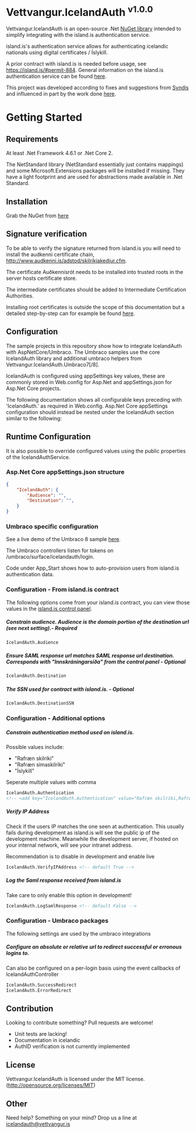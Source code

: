 # Vettvangur.IcelandAuth <sup>v1.0.0</sup>

Vettvangur.IcelandAuth is an open-source .Net [NuGet library](https://www.nuget.org/packages/Vettvangur.IcelandAuth/) intended to simplify integrating with the island.is authentication service.

island.is's authentication service allows for authenticating icelandic nationals using digital certificates / Íslykill.

A prior contract with island.is is needed before usage, see https://island.is/#permit-884. General information on the island.is authentication service can be found [here](https://island.is/um-island-is/innskraningarthjonustan/).

This project was developed according to fixes and suggestions from [Syndis](https://www.syndis.is/) and influenced in part by the work done [here](https://github.com/digitaliceland/innskraningar-daemi/).

# Getting Started

## Requirements
At least .Net Framework 4.6.1 or .Net Core 2.

The NetStandard library (NetStandard essentially just contains mappings) and some Microsoft.Extensions packages will be installed if missing. They have a light footprint and are used for abstractions made available in .Net Standard.

## Installation
Grab the NuGet from [here](https://www.nuget.org/packages/Vettvangur.IcelandAuth/)

## Signature verification

To be able to verify the signature returned from island.is you will need to install the audkenni certificate chain, http://www.audkenni.is/adstod/skilrikjakedjur.cfm.

The certificate Auðkennisrót needs to be installed into trusted roots in the server hosts certificate store.

The intermediate certificates should be added to Intermediate Certification Authorities.

Installing root certificates is outside the scope of this documentation but a detailed step-by-step can for example be found [here](https://docs.microsoft.com/en-us/skype-sdk/sdn/articles/installing-the-trusted-root-certificate).

## Configuration

The sample projects in this repository show how to integrate IcelandAuth with AspNetCore/Umbraco. The Umbraco samples use the core IcelandAuth library and additional umbraco helpers from Vettvangur.IcelandAuth.Umbraco7[/8].

IcelandAuth is configured using appSettings key values, these are commonly stored in Web.config for Asp.Net and appSettings.json for Asp.Net Core projects.

The following documentation shows all configurable keys preceding with 'IcelandAuth.' as required in Web.config. Asp.Net Core appSettings configuration should instead be nested under the IcelandAuth section similar to the following:

## Runtime Configuration
It is also possible to override configured values using the public properties of the IcelandAuthService.

### Asp.Net Core appSettings.json structure

```json
{
    "IcelandAuth": {
        "Audience": "",
        "Destination": "",
    }
}
```

### Umbraco specific configuration

See a live demo of the Umbraco 8 sample [here](https://icelandauth.vettvangur.is).

The Umbraco controllers listen for tokens on /umbraco/surface/icelandauth/login. 

Code under App_Start shows how to auto-provision users from island.is authentication data.

### Configuration - From island.is contract

The following options come from your island.is contract, you can view those values in the [island.is control panel](https://innskraning.island.is/thjonustuveitendur/Login.aspx?ReturnUrl=%2fthjonustuveitendur%2f). 

##### Constrain audience. Audience is the domain portion of the destination url (see next setting).- Required
```xml
IcelandAuth.Audience
```
##### Ensure SAML response url matches SAML response url destination. Corresponds with "Innskráningarsíða" from the control panel - Optional
```xml
IcelandAuth.Destination
```
##### The SSN used for contract with island.is. - Optional
```xml
IcelandAuth.DestinationSSN
```

### Configuration - Additional options

##### Constrain authentication method used on island.is.

Possible values include:

* "Rafræn skilríki"
* "Rafræn símaskilríki"
* "Íslykill"

Seperate multiple values with comma
```xml
IcelandAuth.Authentication
<!-- <add key="IcelandAuth.Authentication" value="Rafræn skilríki,Rafræn símaskilríki" /> -->
```

##### Verify IP Address
Check if the users IP matches the one seen at authentication.
This usually fails during development as island.is will see the public ip of the development machine. Meanwhile the development server, if hosted on your internal network, will see your intranet address.

Recommendation is to disable in development and enable live
```xml
IcelandAuth.VerifyIPAddress <!-- default True -->
```
##### Log the Saml response received from island.is
Take care to only enable this option in development!
```xml
IcelandAuth.LogSamlResponse <!-- default False -->
```

### Configuration - Umbraco packages

The following settings are used by the umbraco integrations

##### Configure an absolute or relative url to redirect successful or erronous logins to.
Can also be configured on a per-login basis using the event callbacks of IcelandAuthController
```xml
IcelandAuth.SuccessRedirect
IcelandAuth.ErrorRedirect
```

## Contribution

Looking to contribute something? Pull requests are welcome!

* Unit tests are lacking!
* Documentation in icelandic
* AuthID verification is not currently implemented 

## License

Vettvangur.IcelandAuth is licensed under the MIT license. (http://opensource.org/licenses/MIT)

## Other

Need help? Something on your mind? Drop us a line at [icelandauth@vettvangur.is](mailto:icelandauth@vettvangur.is)
